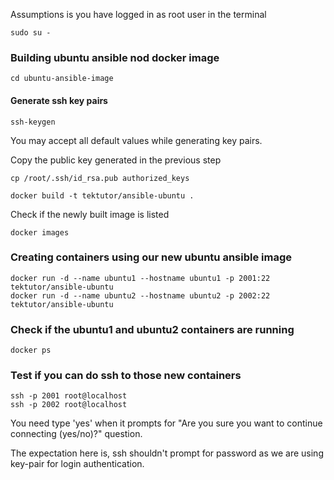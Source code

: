 Assumptions is you have logged in as root user in the terminal
```
sudo su -
```

### Building ubuntu ansible nod docker image
```
cd ubuntu-ansible-image
```
#### Generate ssh key pairs
```
ssh-keygen
```
You may accept all default values while generating key pairs.

Copy the public key generated in the previous step
```
cp /root/.ssh/id_rsa.pub authorized_keys
```

```
docker build -t tektutor/ansible-ubuntu .
```

Check if the newly built image is listed
```
docker images
```

### Creating containers using our new ubuntu ansible image
```
docker run -d --name ubuntu1 --hostname ubuntu1 -p 2001:22 tektutor/ansible-ubuntu
docker run -d --name ubuntu2 --hostname ubuntu2 -p 2002:22 tektutor/ansible-ubuntu
```

### Check if the ubuntu1 and ubuntu2 containers are running
```
docker ps
```

### Test if you can do ssh to those new containers
```
ssh -p 2001 root@localhost
ssh -p 2002 root@localhost
```

You need type 'yes' when it prompts for "Are you sure you want to continue connecting (yes/no)?" question.

The expectation here is, ssh shouldn't prompt for password as we are using key-pair for login authentication.
